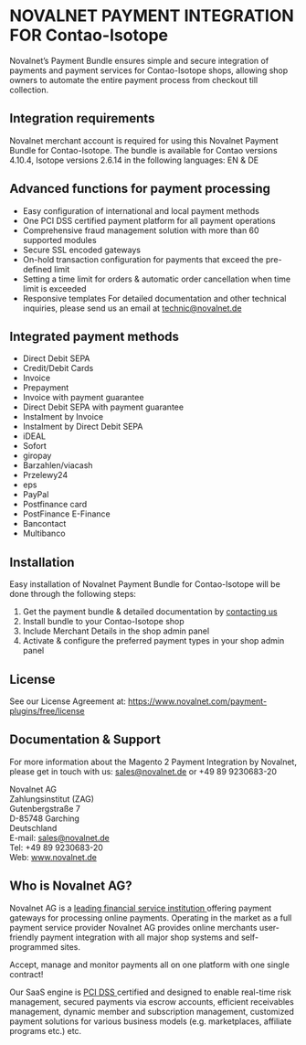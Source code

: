 # NOVALNET PAYMENT INTEGRATION FOR Contao-Isotope
Novalnet’s Payment Bundle ensures simple and secure integration of payments and payment services for Contao-Isotope shops, allowing shop owners to automate the entire payment process from checkout till collection. 

## Integration requirements 
Novalnet merchant account is required for using this Novalnet Payment Bundle for Contao-Isotope. The bundle is available for Contao versions 4.10.4, Isotope versions 2.6.14 in the following languages: EN & DE

## Advanced functions for payment processing
-	Easy configuration of international and local payment methods
-	One PCI DSS certified payment platform for all payment operations
-	Comprehensive fraud management solution with more than 60 supported modules 
-	Secure SSL encoded gateways 
-	On-hold transaction configuration for payments that exceed the pre-defined limit
-	Setting a time limit for orders & automatic order cancellation when time limit is exceeded
-	Responsive templates
For detailed documentation and other technical inquiries, please send us an email at <a href="mailto:technic@novalnet.de"> technic@novalnet.de </a>

## Integrated payment methods
-	Direct Debit SEPA
-	Credit/Debit Cards
-	Invoice
-	Prepayment
-	Invoice with payment guarantee
-	Direct Debit SEPA with payment guarantee
- Instalment by Invoice
- Instalment by Direct Debit SEPA
-	iDEAL
- Sofort
-	giropay
-	Barzahlen/viacash
-	Przelewy24
-	eps
-	PayPal
-	Postfinance card
-	PostFinance E-Finance
-	Bancontact
-	Multibanco

## Installation
Easy installation of Novalnet Payment Bundle for Contao-Isotope will be done through the following steps: 
1. Get the payment bundle & detailed documentation by <a href="https://www.novalnet.de/kontakt/sales"> contacting us </a>
2. Install bundle to your Contao-Isotope shop 
3. Include Merchant Details in the shop admin panel 
4. Activate & configure the preferred payment types in your shop admin panel

## License  
See our License Agreement at: <a href="https://www.novalnet.com/payment-plugins/free/license"> https://www.novalnet.com/payment-plugins/free/license </a>

## Documentation & Support
For more information about the Magento 2 Payment Integration by Novalnet, please get in touch with us: <a href="mailto:sales@novalnet.de"> sales@novalnet.de </a> or +49 89 9230683-20<br>

Novalnet AG<br>
Zahlungsinstitut (ZAG)<br>
Gutenbergstraße 7<br>
D-85748 Garching<br>
Deutschland<br>
E-mail: sales@novalnet.de<br>
Tel: +49 89 9230683-20<br>
Web: www.novalnet.de

## Who is Novalnet AG?
<p>Novalnet AG is a <a href="https://www.novalnet.de/zahlungsinstitut"> leading financial service institution </a> offering payment gateways for processing online payments. Operating in the market as a full payment service provider Novalnet AG provides online merchants user-friendly payment integration with all major shop systems and self-programmed sites.</p> 
<p>Accept, manage and monitor payments all on one platform with one single contract!</p>
<p>Our SaaS engine is <a href="https://www.novalnet.de/pci-dss-zertifizierung"> PCI DSS </a> certified and designed to enable real-time risk management, secured payments via escrow accounts, efficient receivables management, dynamic member and subscription management, customized payment solutions for various business models (e.g. marketplaces, affiliate programs etc.) etc.</p>
